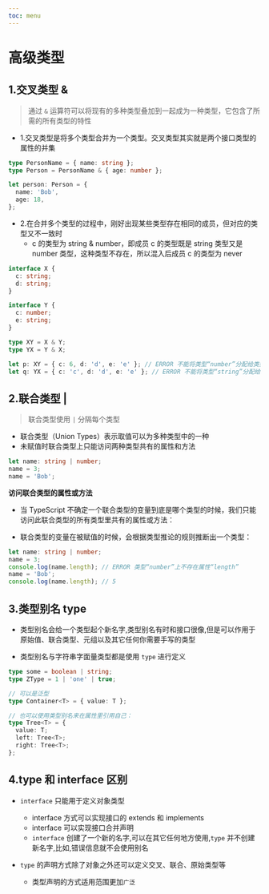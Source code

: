 ```yaml
---
toc: menu
---
```


# 高级类型

## 1.交叉类型 &

> 通过 `&` 运算符可以将现有的多种类型叠加到一起成为一种类型，它包含了所需的所有类型的特性

- 1.交叉类型是将多个类型合并为一个类型。交叉类型其实就是两个接口类型的属性的并集

```ts
type PersonName = { name: string };
type Person = PersonName & { age: number };

let person: Person = {
  name: 'Bob',
  age: 18,
};
```

- 2.在合并多个类型的过程中，刚好出现某些类型存在相同的成员，但对应的类型又不一致时
  - c 的类型为 string & number，即成员 c 的类型既是 string 类型又是 number 类型，这种类型不存在，所以混入后成员 c 的类型为 never

```ts
interface X {
  c: string;
  d: string;
}

interface Y {
  c: number;
  e: string;
}

type XY = X & Y;
type YX = Y & X;

let p: XY = { c: 6, d: 'd', e: 'e' }; // ERROR 不能将类型“number”分配给类型“never”。
let q: YX = { c: 'c', d: 'd', e: 'e' }; // ERROR 不能将类型“string”分配给类型“never”。
```

## 2.联合类型 |

> 联合类型使用 `|` 分隔每个类型

- 联合类型（Union Types）表示取值可以为多种类型中的一种
- 未赋值时联合类型上只能访问两种类型共有的属性和方法

```ts
let name: string | number;
name = 3;
name = 'Bob';
```

**访问联合类型的属性或方法**

- 当 TypeScript 不确定一个联合类型的变量到底是哪个类型的时候，我们只能访问此联合类型的所有类型里共有的属性或方法：

- 联合类型的变量在被赋值的时候，会根据类型推论的规则推断出一个类型：

```ts
let name: string | number;
name = 3;
console.log(name.length); // ERROR 类型“number”上不存在属性“length”
name = 'Bob';
console.log(name.length); // 5
```

## 3.类型别名 type

- 类型别名会给一个类型起个新名字,类型别名有时和接口很像,但是可以作用于原始值、联合类型、元组以及其它任何你需要手写的类型

- 类型别名与字符串字面量类型都是使用 `type` 进行定义

```ts
type some = boolean | string;
type ZType = 1 | 'one' | true;

// 可以是泛型
type Container<T> = { value: T };

// 也可以使用类型别名来在属性里引用自己：
type Tree<T> = {
  value: T;
  left: Tree<T>;
  right: Tree<T>;
};
```

## 4.type 和 interface 区别

- `interface` 只能用于定义对象类型

  - interface 方式可以实现接口的 extends 和 implements
  - interface 可以实现接口合并声明
  - `interface` 创建了一个新的名字,可以在其它任何地方使用,`type` 并不创建新名字,比如,错误信息就不会使用别名

- `type` 的声明方式除了对象之外还可以定义交叉、联合、原始类型等
  - 类型声明的方式适用范围更加`广泛`
